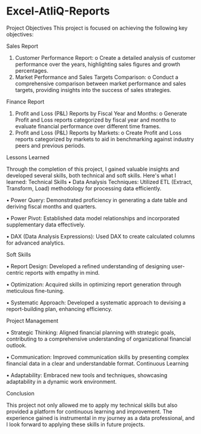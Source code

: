 # Excel-AtliQ-Reports
Project Objectives
This project is focused on achieving the following key objectives:

Sales Report
1.	Customer Performance Report:
o	Create a detailed analysis of customer performance over the years, highlighting sales figures and growth percentages.
2.	Market Performance and Sales Targets Comparison:
o	Conduct a comprehensive comparison between market performance and sales targets, providing insights into the success of sales strategies.

Finance Report
1.	Profit and Loss (P&L) Reports by Fiscal Year and Months:
o	Generate Profit and Loss reports categorized by fiscal year and months to evaluate financial performance over different time frames.
2.	Profit and Loss (P&L) Reports by Markets:
o	Create Profit and Loss reports categorized by markets to aid in benchmarking against industry peers and previous periods.

Lessons Learned

Through the completion of this project, I gained valuable insights and developed several skills, both technical and soft skills. Here's what I learned:
Technical Skills
•	Data Analysis Techniques: Utilized ETL (Extract, Transform, Load) methodology for processing data efficiently.

•	Power Query: Demonstrated proficiency in generating a date table and deriving fiscal months and quarters.

•	Power Pivot: Established data model relationships and incorporated supplementary data effectively.

•	DAX (Data Analysis Expressions): Used DAX to create calculated columns for advanced analytics.

Soft Skills

•	Report Design: Developed a refined understanding of designing user-centric reports with empathy in mind.

•	Optimization: Acquired skills in optimizing report generation through meticulous fine-tuning.

•	Systematic Approach: Developed a systematic approach to devising a report-building plan, enhancing efficiency.

Project Management

•	Strategic Thinking: Aligned financial planning with strategic goals, contributing to a comprehensive understanding of organizational financial outlook.

•	Communication: Improved communication skills by presenting complex financial data in a clear and understandable format.
Continuous Learning

•	Adaptability: Embraced new tools and techniques, showcasing adaptability in a dynamic work environment.

Conclusion

This project not only allowed me to apply my technical skills but also provided a platform for continuous learning and improvement. The experience gained is instrumental in my journey as a data professional, and I look forward to applying these skills in future projects.

